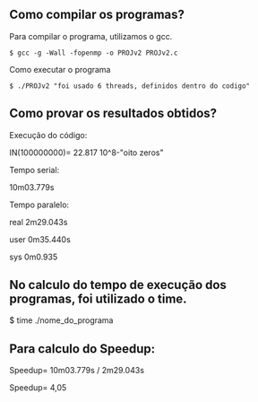 ## Como compilar os programas?

Para compilar o programa, utilizamos o gcc.

    $ gcc -g -Wall -fopenmp -o PROJv2 PROJv2.c

Como executar o programa

    $ ./PROJv2 "foi usado 6 threads, definidos dentro do codigo"

## Como provar os resultados obtidos?

Execução do código:

IN(100000000)= 22.817
10^8-"oito zeros"

Tempo serial: 

10m03.779s

Tempo paralelo: 

real 2m29.043s

user 0m35.440s

sys  0m0.935

## No calculo do tempo de execução dos programas, foi utilizado o time.

$ time ./nome_do_programa

## Para calculo do Speedup: 

Speedup= 10m03.779s / 2m29.043s

Speedup= 4,05
